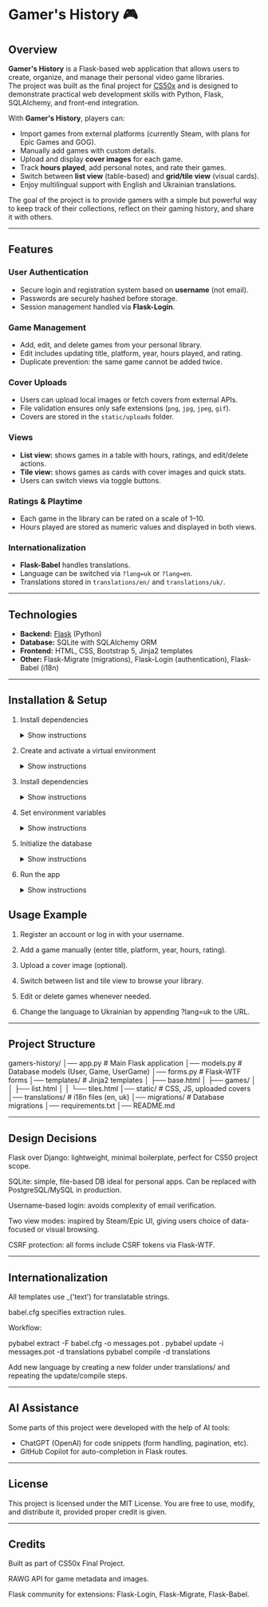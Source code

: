 # Gamer's History 🎮  

## Overview  
**Gamer's History** is a Flask-based web application that allows users to create, organize, and manage their personal video game libraries.  
The project was built as the final project for [CS50x](https://cs50.harvard.edu/x/) and is designed to demonstrate practical web development skills with Python, Flask, SQLAlchemy, and front-end integration.  

With **Gamer's History**, players can:  
- Import games from external platforms (currently Steam, with plans for Epic Games and GOG).  
- Manually add games with custom details.  
- Upload and display **cover images** for each game.  
- Track **hours played**, add personal notes, and rate their games.  
- Switch between **list view** (table-based) and **grid/tile view** (visual cards).  
- Enjoy multilingual support with English and Ukrainian translations.  

The goal of the project is to provide gamers with a simple but powerful way to keep track of their collections, reflect on their gaming history, and share it with others.  

---

## Features  

### User Authentication  
- Secure login and registration system based on **username** (not email).  
- Passwords are securely hashed before storage.  
- Session management handled via **Flask-Login**.  

### Game Management  
- Add, edit, and delete games from your personal library.  
- Edit includes updating title, platform, year, hours played, and rating.  
- Duplicate prevention: the same game cannot be added twice.  

### Cover Uploads  
- Users can upload local images or fetch covers from external APIs.  
- File validation ensures only safe extensions (`png`, `jpg`, `jpeg`, `gif`).  
- Covers are stored in the `static/uploads` folder.  

### Views  
- **List view:** shows games in a table with hours, ratings, and edit/delete actions.  
- **Tile view:** shows games as cards with cover images and quick stats.  
- Users can switch views via toggle buttons.  

### Ratings & Playtime  
- Each game in the library can be rated on a scale of 1–10.  
- Hours played are stored as numeric values and displayed in both views.  

### Internationalization  
- **Flask-Babel** handles translations.  
- Language can be switched via `?lang=uk` or `?lang=en`.  
- Translations stored in `translations/en/` and `translations/uk/`.  

---

## Technologies  
- **Backend:** [Flask](https://flask.palletsprojects.com/) (Python)  
- **Database:** SQLite with SQLAlchemy ORM  
- **Frontend:** HTML, CSS, Bootstrap 5, Jinja2 templates  
- **Other:** Flask-Migrate (migrations), Flask-Login (authentication), Flask-Babel (i18n)  

---

## Installation & Setup  

1. Install dependencies  
   <details>
   <summary>Show instructions</summary>

   ```bash
   pip install -r requirements.txt
</details> 

2. Create and activate a virtual environment  
   <details>
   <summary>Show instructions</summary>

   ```bash
   python -m venv venv
   source venv/bin/activate   # On Linux/Mac
   venv\Scripts\activate      # On Windows
</details>

3. Install dependencies  
   <details>
   <summary>Show instructions</summary>

   ```bash
   pip install -r requirements.txt
</details>

4. Set environment variables  
   <details>
   <summary>Show instructions</summary>

   Example for Linux/Mac:
   ```bash
   export FLASK_APP=app.py
   export FLASK_ENV=development
</details>

5. Initialize the database  
   <details>
   <summary>Show instructions</summary>

   ```bash
   flask db upgrade
</details>

6. Run the app  
   <details>
   <summary>Show instructions</summary>

   ```bash
   flask run
   Then open in your browser:
   http://127.0.0.1:5000
</details>

## Usage Example

1. Register an account or log in with your username.

2. Add a game manually (enter title, platform, year, hours, rating).

3. Upload a cover image (optional).

4. Switch between list and tile view to browse your library.

5. Edit or delete games whenever needed.

6. Change the language to Ukrainian by appending ?lang=uk to the URL.

---

## Project Structure
gamers-history/
│── app.py              # Main Flask application
│── models.py           # Database models (User, Game, UserGame)
│── forms.py            # Flask-WTF forms
│── templates/          # Jinja2 templates
│   ├── base.html
│   ├── games/
│   │   ├── list.html
│   │   └── tiles.html
│── static/             # CSS, JS, uploaded covers
│── translations/       # i18n files (en, uk)
│── migrations/         # Database migrations
│── requirements.txt
│── README.md

---

## Design Decisions

Flask over Django: lightweight, minimal boilerplate, perfect for CS50 project scope.

SQLite: simple, file-based DB ideal for personal apps. Can be replaced with PostgreSQL/MySQL in production.

Username-based login: avoids complexity of email verification.

Two view modes: inspired by Steam/Epic UI, giving users choice of data-focused or visual browsing.

CSRF protection: all forms include CSRF tokens via Flask-WTF.

---

## Internationalization

All templates use _('text') for translatable strings.

babel.cfg specifies extraction rules.

Workflow:

pybabel extract -F babel.cfg -o messages.pot .
pybabel update -i messages.pot -d translations
pybabel compile -d translations


Add new language by creating a new folder under translations/ and repeating the update/compile steps.

---

## AI Assistance
Some parts of this project were developed with the help of AI tools:
- ChatGPT (OpenAI) for code snippets (form handling, pagination, etc).
- GitHub Copilot for auto-completion in Flask routes.

---

## License

This project is licensed under the MIT License.
You are free to use, modify, and distribute it, provided proper credit is given.

---

## Credits

Built as part of CS50x Final Project.

RAWG API for game metadata and images.

Flask community for extensions: Flask-Login, Flask-Migrate, Flask-Babel.